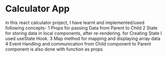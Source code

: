 # Calculator App

in this react calculator project, I have learnt and implemented/used following concepts-
1 Props for passing Data from Parent to Child
2 State for storing data in local components, after re-rendering. for Creating State I used useState Hook.
3 Map method for mapping and displaying array data
4 Event Handling and communication from Child component to Parent component is also done with function as props
